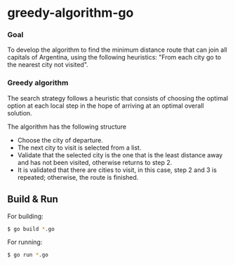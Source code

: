 # greedy-algorithm-go

### Goal

To develop the algorithm to find the minimum distance route that can join all capitals of Argentina, using the following heuristics: "From each city go to the nearest city not visited".


### Greedy algorithm

The search strategy follows a heuristic that consists of choosing the optimal option at each local step in the hope of arriving at an optimal overall solution.

The algorithm has the following structure

- Choose the city of departure.
- The next city to visit is selected from a list.
- Validate that the selected city is the one that is the least distance away and has not been visited, otherwise returns to step 2.
- It is validated that there are cities to visit, in this case, step 2 and 3 is repeated; otherwise, the route is finished.

## Build & Run

For building:
```sh
$ go build *.go
```
For running:
```sh
$ go run *.go
```
